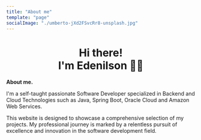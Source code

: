 ```yaml
---
title: "About me"
template: "page"
socialImage: "./umberto-jXd2FSvcRr8-unsplash.jpg"
---
```


<h1 align='center'>
  Hi there! <br>
  I'm Edenilson 👨‍💻
</h1>

**About me.**

I'm a self-taught passionate Software Developer specialized in Backend and Cloud Technologies such as Java, Spring Boot, Oracle Cloud and Amazon Web Services.

This website is designed to showcase a comprehensive selection of my projects. My professional journey is marked by a relentless pursuit of excellence and innovation in the software development field. 